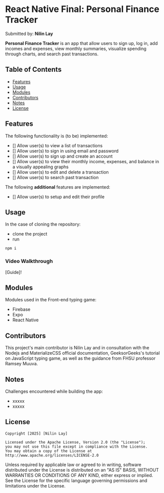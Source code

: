 # React Native Final: Personal Finance Tracker

Submitted by: **Nilin Lay**

**Personal Finance Tracker** is an app that allow users to sign up, log in, add incomes and expenses, view monthly summaries, visualize spending through charts, and search past transactions.

## Table of Contents
- [Features](#features)
- [Usage](#usage)
- [Modules](#modules)
- [Contributors](#contributors)
- [Notes](#notes)
- [License](#license)

## Features

The following functionality is (to be) implemented:

- [] Allow user(s) to view a list of transactions
- [] Allow user(s) to sign in using email and password
- [] Allow user(s) to sign up and create an account
- [] Allow user(s) to view their monthly income, expenses, and balance in a visually appealing graphs
- [] Allow user(s) to edit and delete a transaction
- [] Allow user(s) to search past transaction

The following **additional** features are implemented:

- [] Allow user(s) to setup and edit their profile

## Usage
In the case of cloning the repository:
- clone the project 
- run 
``` bash
npm i
```

### Video Walkthrough

[Guide]!

## Modules
Modules used in the Front-end typing game:
- Firebase
- Expo
- React Native

## Contributors
This project's main contributor is Nilin Lay and in consultation with the Nodejs and MaterializeCSS official documentation, GeeksorGeeks's tutorial on JavaScript typing game, as well as the guidance from FHSU professor Ramsey Muuva.


## Notes

Challenges encountered while building the app: 
- xxxxx
- xxxxx

## License

    Copyright [2025] [Nilin Lay]

    Licensed under the Apache License, Version 2.0 (the "License");
    you may not use this file except in compliance with the License.
    You may obtain a copy of the License at http://www.apache.org/licenses/LICENSE-2.0

Unless required by applicable law or agreed to in writing, software
distributed under the License is distributed on an "AS IS" BASIS,
WITHOUT WARRANTIES OR CONDITIONS OF ANY KIND, either express or implied.
See the License for the specific language governing permissions and
limitations under the License.
